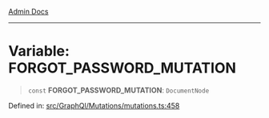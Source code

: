 [Admin Docs](/)

***

# Variable: FORGOT\_PASSWORD\_MUTATION

> `const` **FORGOT\_PASSWORD\_MUTATION**: `DocumentNode`

Defined in: [src/GraphQl/Mutations/mutations.ts:458](https://github.com/PalisadoesFoundation/talawa-admin/blob/main/src/GraphQl/Mutations/mutations.ts#L458)

